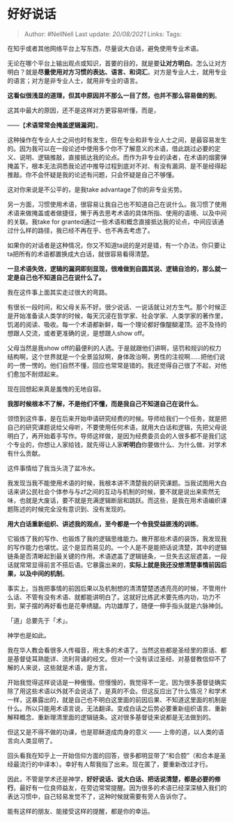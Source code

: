 # 好好说话


> Author: #NellNell 
Last update: *20/08/2021* 
Links:
Tags: 

  

在知乎或者其他网络平台上写东西，尽量说大白话，避免使用专业术语。

无论在哪个平台上输出观点或知识，首要的目的，就是要**让对方明白**。怎么让对方明白？就是**尽量使用对方习惯的表达、语言、和词汇**。对方是专业人士，就用专业的语言；对方是非专业人士，就用非专业的语言。

**这看似很浅显的道理，但其中原因并不那么一目了然，也并不那么容易做的到**。

这其中最大的原因，还不是这样对方更容易听懂，而是，

——【**术语常常会掩盖逻辑漏洞**】。

这种操作在专业人士之间也时有发生，但在专业和非专业人士之间，是最容易发生的。因为我可以在一段论述中使用多个你不了解意义的术语，借此跳过必要的定义、说明、逻辑推敲，直接抵达我的论点。而作为非专业的读者，在术语的烟雾弹掩盖下，根本无法洞悉我论述中推导过程到底对不对、有没有漏洞、是不是经得起推敲。你不会怀疑是我的论述有问题，只会怀疑是自己不够懂。

这对你来说是不公平的，是我take advantage了你的非专业劣势。

另一方面，习惯使用术语，很容易让我自己也不知道自己在说什么。我习惯了使用术语来做掩盖或者做捷径，懒于再去思考术语的具体所指、使用的语境、以及中间的关联。我take for granted通过一些术语和概念直接抵达我的论点，中间应该通过什么样的路径，我已经不再在乎、也不再去考虑了。

如果你的对话者是这种情况，你又不知道ta说的是对是错，有一个办法，你只要让ta把所有的术语都置换成大白话，就很容易看得清楚。

**一旦术语失效，逻辑的漏洞即刻显现，很难做到自圆其说、逻辑自洽的，那么就一定是自己也不知道自己在说什么了。**

我在这件事上面其实走过很大的弯路。

有很长一段时间，和父母关系不好。很少说话、一说话就让对方生气。那个时候正是开始准备读人类学的时候，每天沉浸在哲学家、社会学家、人类学家的著作里，饥渴的阅读、吸收。每一个术语都新鲜，每一个理论都好像醍醐灌顶。迫不及待的想跟人交流，或者更准确的说，是想跟人show off。

父母当然是我show off的最便利的人选。于是就跟他们讲啊，惩罚和规训的权力结构啊，这个世界就是一个全景监狱啊，身体政治啊，男性的注视啊……把他们说的一愣一愣的。他们自然不懂，回应也常常是错的。我还觉得自己很了不起，对他们愈加不耐烦起来。

现在回想起来真是羞愧的无地自容。

**我那时候根本不了解，不是他们不懂，而是我自己不知道自己在说什么**。

领悟到这件事，是在后来开始申请研究经费的时候。导师给我们一个任务，就是把自己的研究课题说给父母听，不要使用任何术语，就用大白话和逻辑，先把父母说明白了，再开始着手写作。导师这样做，是因为经费委员会的人很多都不是我们这个专业的，你想让人家给钱，就先得让人家**听明白**你要做什么、为什么做、对学术有什么贡献。

这件事情给了我当头浇了盆冷水。

我发现当我不能使用术语的时候，我根本讲不清楚我的研究课题。当我试图用大白话来讲公民社会个体参与与zf之间的互动与机制的时候，要不就是说出来索然无味，也就是大废话，要不就是充满逻辑断层和跳跃。而这些，是我在用术语编织课题陈述的时候完全没有意识到、没有发现的。

**用大白话重新组织、讲述我的观点，至今都是一个令我受益匪浅的训练**。

它锻炼了我的写作、也锻炼了我的逻辑思维能力。撇开那些术语的装饰，我发现我的写作能力也堪忧。这个是显而易见的。一个人是不是能把话说清楚，其中的逻辑链条是否清晰起到最关键的作用。术语遮盖了逻辑链条，一旦失去这层遮盖，一段话就常常显得前言不搭后语。它暴露出来的，**实际上就是我还没想清楚事情前因后果，以及中间的机制**。

事实上，当我把事情的前因后果以及机制想的清清楚楚透透亮亮的时候，不管用什么话、不管有没有术语、就都能讲明白了。这就好比练武术要先练内功，功力不到，架子摆的再好看也是花拳绣腿。内功雄厚了，随便一伸手指头就是六脉神剑。

「道」总要先于「术」。

神学也是如此。

我在华人教会看很多人传福音，用太多的术语了。当然这些都是圣经里的原话、都是基督徒耳熟能详、流利背诵的经文。但对一个没有读过圣经、对基督教信仰不了解的人来说，这些就是术语，是方言。

开始我觉得这样说话是一种傲慢。但慢慢的，我觉得不一定。因为很多基督徒确实除了用这些术语以外就不会说话了，是真的不会。但这反应出了什么情况？和学术一样，这暴露出的，就是自己也不明白这里面的前因后果、不知道这里面的机制是什么。所以只能用术语言说，无法翻译。变成白话之后势必要重新组织语言、重新解释概念、重新理清里面的逻辑链条。这对很多基督徒来说都是无法做到的。

但这又是不得不做的功课，也是耶稣道成肉身的意义 —— 上帝的道，以人类的语言向人类显明了。

回头看我在知乎上一开始信仰方面的回答，很多都明显带了“和合腔”（和合本是圣经最流行的中译本）。幸好有人帮我指了出来。现在匿了，要重新改过才行。

因此，不管是学术还是神学，**好好说话、说大白话、把话说清楚，都是必要的修行**。最好有一位良师益友，在旁边常常提醒。因为很多的术语已经深深植入我们的表达习惯中，自己轻易发觉不了，这种时候就需要有旁人告诉你了。

能有这样的朋友、能接受这样的提醒，都是你的幸运。